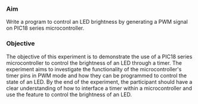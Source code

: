 ### Aim 
Write a program to control an LED brightness by generating a PWM signal on PIC18 series microcontroller.

### Objective
The objective of this experiment is to demonstrate the use of a PIC18 series microcontroller to control the brightness of an LED through a timer. The experiment aims to investigate the functionality of the microcontroller's timer pins in PWM mode and how they can be programmed to control the state of an LED. By the end of the experiment, the participant should have a clear understanding of how to interface a timer within a microcontroller and use the feature to control the brightness of an LED.
